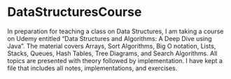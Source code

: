 # DataStructuresCourse

In preparation for teaching a class on Data Structures, I am taking a course on Udemy entitled “Data Structures and Algorithms: A Deep Dive using Java”. The material covers Arrays, Sort Algorithms, Big O notation, Lists, Stacks, Queues, Hash Tables, Tree Diagrams, and Search Algorithms. All topics are presented with theory followed by implementation. I have kept a file that includes all notes, implementations, and exercises.
